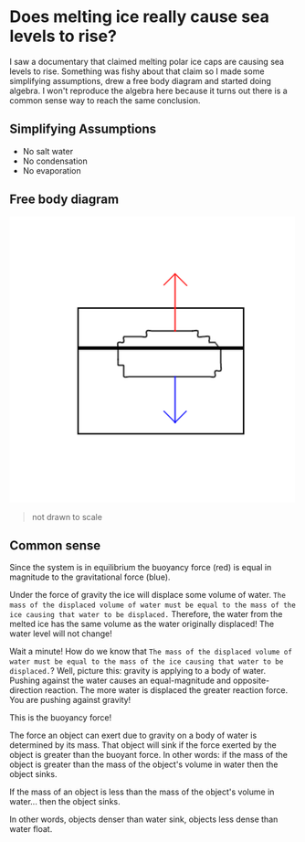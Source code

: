 # Does melting ice really cause sea levels to rise?

I saw a documentary that claimed melting polar ice caps are causing sea levels
to rise. Something was fishy about that claim so I made some simplifying
assumptions, drew a free body diagram and started doing algebra. I won't
reproduce the algebra here because it turns out there is a common sense way to
reach the same conclusion.

<!--truncate-->

## Simplifying Assumptions
- No salt water
- No condensation
- No evaporation

## Free body diagram
![free body diagram](./free_body_diagram_floating_ice.png)
> not drawn to scale

## Common sense
Since the system is in equilibrium the buoyancy force (red) is equal in
magnitude to the gravitational force (blue). 

Under the force of gravity the ice will displace some volume of water. `The mass
of the displaced volume of water must be equal to the mass of the ice causing
that water to be displaced.` Therefore, the water from the melted ice has the
same volume as the water originally displaced! The water level will not change!

Wait a minute! How do we know that `The mass of the displaced volume of water
must be equal to the mass of the ice causing that water to be displaced.`?
Well, picture this: gravity is applying to a body of water. Pushing against the
water causes an equal-magnitude and opposite-direction reaction. The more water
is displaced the greater reaction force. You are pushing against gravity!

This is the buoyancy force!

The force an object can exert due to gravity on a body of water is determined by
its mass. That object will sink if the force exerted by the object is greater
than the buoyant force. In other words: if the mass of the object is greater
than the mass of the object's volume in water then the object sinks. 

If the mass of an object is less than the mass of the object's volume in 
water... then the object sinks.

In other words, objects denser than water sink, objects less dense than water
float.

